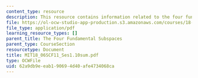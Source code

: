 ```yaml
---
content_type: resource
description: This resource contains information related to the four fundamental subspaces.
file: https://ol-ocw-studio-app-production.s3.amazonaws.com/courses/18-06sc-linear-algebra-fall-2011/62a9db9eeab190694d40afe4734068ca_MIT18_06SCF11_Ses1.10sum.pdf
file_type: application/pdf
learning_resource_types: []
parent_title: The Four Fundamental Subspaces
parent_type: CourseSection
resourcetype: Document
title: MIT18_06SCF11_Ses1.10sum.pdf
type: OCWFile
uid: 62a9db9e-eab1-9069-4d40-afe4734068ca
---
```

